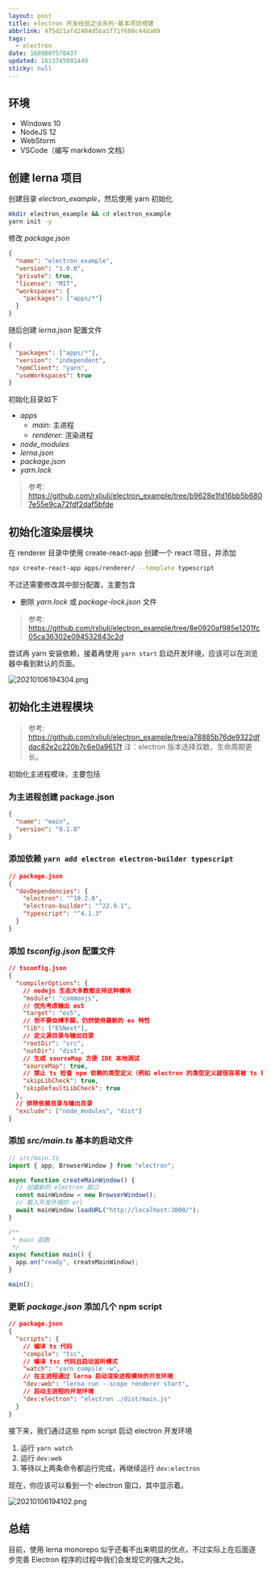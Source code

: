 ```yaml
---
layout: post
title: electron 开发经验之谈系列-基本项目搭建
abbrlink: 475d21afd2404d5ba1f71f600c44da09
tags:
  - electron
date: 1609807578437
updated: 1613745091449
sticky: null
---
```


## 环境

- Windows 10
- NodeJS 12
- WebStorm
- VSCode（编写 markdown 文档）

## 创建 lerna 项目

创建目录 _electron_example_，然后使用 yarn 初始化

```sh
mkdir electron_example && cd electron_example
yarn init -y
```

修改 _package.json_

```json
{
  "name": "electron_example",
  "version": "1.0.0",
  "private": true,
  "license": "MIT",
  "workspaces": {
    "packages": ["apps/*"]
  }
}
```

随后创建 _lerna.json_ 配置文件

```json
{
  "packages": ["apps/*"],
  "version": "independent",
  "npmClient": "yarn",
  "useWorkspaces": true
}
```

初始化目录如下

- _apps_
  - _main_: 主进程
  - _renderer_: 渲染进程
- _node_modules_
- _lerna.json_
- _package.json_
- _yarn.lock_

> 参考: <https://github.com/rxliuli/electron_example/tree/b9628e1fd16bb5b6807e55e9ca72fdf2daf5bfde>

## 初始化渲染层模块

在 renderer 目录中使用 create-react-app 创建一个 react 项目，并添加

```sh
npx create-react-app apps/renderer/ --template typescript
```

不过还需要修改其中部分配置，主要包含

- 删除 _yarn.lock_ 或 _package-lock.json_ 文件

> 参考: <https://github.com/rxliuli/electron_example/tree/8e0920af985e1201fc05ca36302e094532843c2d>

尝试再 yarn 安装依赖，接着再使用 `yarn start` 启动开发环境，应该可以在浏览器中看到默认的页面。

![20210106194304.png](/resource/08869afb99594ede8c00d65ad4b65c19.png)

## 初始化主进程模块

> 参考: <https://github.com/rxliuli/electron_example/tree/a78885b76de9322dfdac82e2c220b7c6e0a9617f>
> 注：electron 版本选择双数，生命周期更长。

初始化主进程模块，主要包括

### 为主进程创建 package.json

```json
{
  "name": "main",
  "version": "0.1.0"
}
```

### 添加依赖 `yarn add electron electron-builder typescript`

```json
// package.json
{
  "devDependencies": {
    "electron": "^10.2.0",
    "electron-builder": "^22.9.1",
    "typescript": "^4.1.3"
  }
}
```

### 添加 _tsconfig.json_ 配置文件

```json
// tsconfig.json
{
  "compilerOptions": {
    // nodejs 生态大多数都支持这种模块
    "module": "commonjs",
    // 优先考虑输出 es5
    "target": "es5",
    // 但不要自缚手脚，仍然使用最新的 es 特性
    "lib": ["ESNext"],
    // 定义源目录与输出目录
    "rootDir": "src",
    "outDir": "dist",
    // 生成 sourceMap 方便 IDE 本地调试
    "sourceMap": true,
    // 禁止 ts 检查 npm 依赖的类型定义（例如 electron 的类型定义就很容易被 ts 检查出错误，毕竟这个项目实在太大了）
    "skipLibCheck": true,
    "skipDefaultLibCheck": true
  },
  // 排除依赖目录与输出目录
  "exclude": ["node_modules", "dist"]
}
```

### 添加 _src/main.ts_ 基本的启动文件

```ts
// src/main.ts
import { app, BrowserWindow } from "electron";

async function createMainWindow() {
  // 创建新的 electron 窗口
  const mainWindow = new BrowserWindow();
  // 载入开发环境的 url
  await mainWindow.loadURL("http://localhost:3000/");
}

/**
 * main 函数
 */
async function main() {
  app.on("ready", createMainWindow);
}

main();
```

### 更新 _package.json_ 添加几个 npm script

```json
// package.json
{
  "scripts": {
    // 编译 ts 代码
    "compile": "tsc",
    // 编译 tsc 代码且启动监听模式
    "watch": "yarn compile -w",
    // 在主进程通过 lerna 启动渲染进程模块的开发环境
    "dev:web": "lerna run --scope renderer start",
    // 启动主进程的开发环境
    "dev:electron": "electron ./dist/main.js"
  }
}
```

接下来，我们通过这些 npm script 启动 electron 开发环境

1.  运行 `yarn watch`
1.  运行 `dev:web`
1.  等待以上两条命令都运行完成，再继续运行 `dev:electron`

现在，你应该可以看到一个 electron 窗口，其中显示着。

![20210106194102.png](/resource/8f2afb0c085a4d3c8c678c71bc128412.png)

## 总结

目前，使用 lerna monorepo 似乎还看不出来明显的优点，不过实际上在后面逐步完善 Electron 程序的过程中我们会发现它的强大之处。
